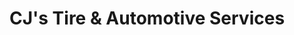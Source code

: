 ---
title: "CJ's Tire & Automotive Services"
url: /exton/cjs-tire-und-automotive-services/
shop: Autowerkstatt
---